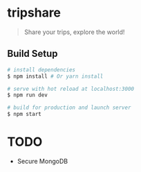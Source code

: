 # tripshare

> Share your trips, explore the world!

## Build Setup

``` bash
# install dependencies
$ npm install # Or yarn install

# serve with hot reload at localhost:3000
$ npm run dev

# build for production and launch server
$ npm start
```

# TODO

* Secure MongoDB

